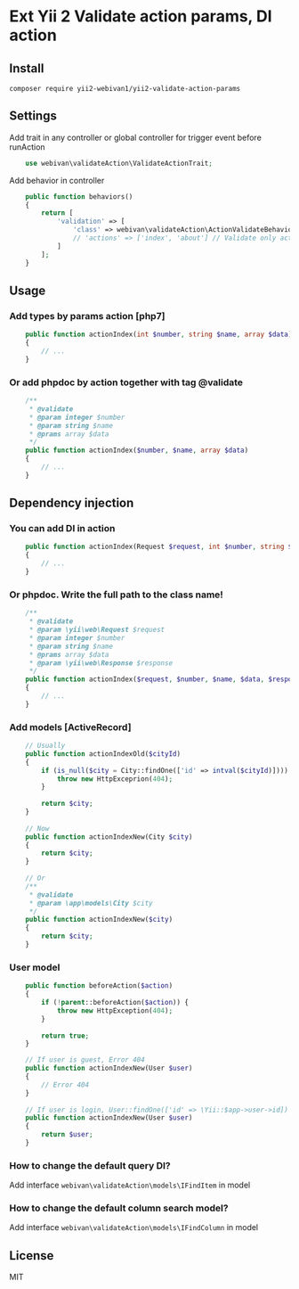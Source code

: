 # Ext Yii 2 Validate action params, DI action

Install
---------

```
composer require yii2-webivan1/yii2-validate-action-params
```
 
Settings
---------

Add trait in any controller or global controller for trigger event before runAction
```php 
    use webivan\validateAction\ValidateActionTrait;
```

Add behavior in controller
```php
    public function behaviors()
    {
        return [
            'validation' => [
                'class' => webivan\validateAction\ActionValidateBehavior::class,
                // 'actions' => ['index', 'about'] // Validate only action
            ]
        ];
    }
```

Usage
-----

### Add types by params action [php7]

```php
    public function actionIndex(int $number, string $name, array $data) 
    {
        // ...
    }
```

### Or add phpdoc by action together with tag @validate

```php
    /**
     * @validate
     * @param integer $number
     * @param string $name
     * @prams array $data
     */
    public function actionIndex($number, $name, array $data) 
    {
        // ...
    }
```

Dependency injection 
----

### You can add DI in action

```php 
    public function actionIndex(Request $request, int $number, string $name, array $data, Response $response) 
    {
        // ...
    }
```

### Or phpdoc. Write the full path to the class name!

````php 
    /**
     * @validate
     * @param \yii\web\Request $request
     * @param integer $number
     * @param string $name
     * @prams array $data
     * @param \yii\web\Response $response
     */
    public function actionIndex($request, $number, $name, $data, $response) 
    {
        // ...
    }
````

### Add models [ActiveRecord]

```php 
    // Usually
    public function actionIndexOld($cityId) 
    {
        if (is_null($city = City::findOne(['id' => intval($cityId)]))) {
            throw new HttpExceprion(404);
        }
        
        return $city;
    }
    
    // Now
    public function actionIndexNew(City $city) 
    {
        return $city;
    }
    
    // Or
    /**
     * @validate
     * @param \app\models\City $city
     */
    public function actionIndexNew($city) 
    {
        return $city;
    }
```

### User model

```php 
    public function beforeAction($action)
    {
        if (!parent::beforeAction($action)) {
            throw new HttpException(404);
        }
        
        return true;
    }

    // If user is guest, Error 404
    public function actionIndexNew(User $user) 
    {
        // Error 404
    }
    
    // If user is login, User::findOne(['id' => \Yii::$app->user->id])
    public function actionIndexNew(User $user) 
    {
        return $user;
    }
```

### How to change the default query DI?

Add interface ` webivan\validateAction\models\IFindItem ` in model

### How to change the default column search model?

Add interface ` webivan\validateAction\models\IFindColumn ` in model

License
----
MIT